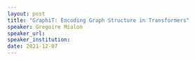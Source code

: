```yaml
---
layout: post
title: "GraphiT: Encoding Graph Structure in Transformers"
speaker: Gregoire Mialon
speaker_url:
speaker_institution:
date: 2021-12-07
---
```

